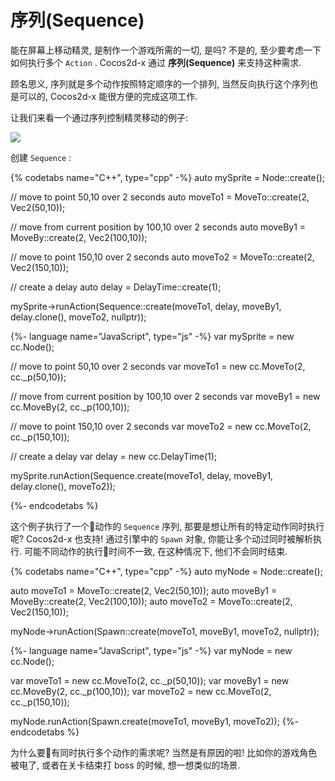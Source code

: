 # 序列(Sequence)

能在屏幕上移动精灵, 是制作一个游戏所需的一切, 是吗? 不是的, 至少要考虑一下如何执行多个 `Action` . Cocos2d-x 通过 __序列(Sequence)__ 来支持这种需求.

顾名思义, 序列就是多个动作按照特定顺序的一个排列, 当然反向执行这个序列也是可以的, Cocos2d-x 能很方便的完成这项工作.

让我们来看一个通过序列控制精灵移动的例子:

![](../../en/basic_concepts/basic_concepts-img/2_sequence_scaled.png "")

创建 `Sequence` :

{% codetabs name="C++", type="cpp" -%}
auto mySprite = Node::create();

// move to point 50,10 over 2 seconds
auto moveTo1 = MoveTo::create(2, Vec2(50,10));

// move from current position by 100,10 over 2 seconds
auto moveBy1 = MoveBy::create(2, Vec2(100,10));

// move to point 150,10 over 2 seconds
auto moveTo2 = MoveTo::create(2, Vec2(150,10));

// create a delay
auto delay = DelayTime::create(1);

mySprite->runAction(Sequence::create(moveTo1, delay, moveBy1, delay.clone(),
moveTo2, nullptr));

{%- language name="JavaScript", type="js" -%}
var mySprite = new cc.Node();

// move to point 50,10 over 2 seconds
var moveTo1 = new cc.MoveTo(2, cc._p(50,10));

// move from current position by 100,10 over 2 seconds
var moveBy1 = new cc.MoveBy(2, cc._p(100,10));

// move to point 150,10 over 2 seconds
var moveTo2 = new cc.MoveTo(2, cc._p(150,10));

// create a delay
var delay = new cc.DelayTime(1);

mySprite.runAction(Sequence.create(moveTo1, delay, moveBy1, delay.clone(),
moveTo2));

{%- endcodetabs %}

这个例子执行了一个动作的 `Sequence` 序列, 那要是想让所有的特定动作同时执行呢? Cocos2d-x 也支持! 通过引擎中的 `Spawn` 对象, 你能让多个动过同时被解析执行. 可能不同动作的执行时间不一致, 在这种情况下, 他们不会同时结束.

{% codetabs name="C++", type="cpp" -%}
auto myNode = Node::create();

auto moveTo1 = MoveTo::create(2, Vec2(50,10));
auto moveBy1 = MoveBy::create(2, Vec2(100,10));
auto moveTo2 = MoveTo::create(2, Vec2(150,10));

myNode->runAction(Spawn::create(moveTo1, moveBy1, moveTo2, nullptr));

{%- language name="JavaScript", type="js" -%}
var myNode = new cc.Node();

var moveTo1 = new cc.MoveTo(2, cc._p(50,10));
var moveBy1 = new cc.MoveBy(2, cc._p(100,10));
var moveTo2 = new cc.MoveTo(2, cc._p(150,10));

myNode.runAction(Spawn.create(moveTo1, moveBy1, moveTo2));
{%- endcodetabs %}

为什么要有同时执行多个动作的需求呢? 当然是有原因的啦! 比如你的游戏角色被电了, 或者在关卡结束打 boss 的时候, 想一想类似的场景.
